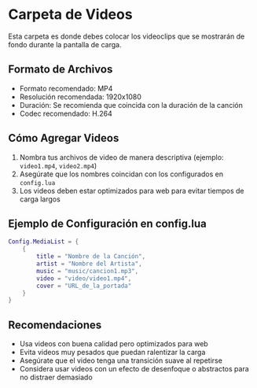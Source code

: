 # Carpeta de Videos

Esta carpeta es donde debes colocar los videoclips que se mostrarán de fondo durante la pantalla de carga.

## Formato de Archivos
- Formato recomendado: MP4
- Resolución recomendada: 1920x1080
- Duración: Se recomienda que coincida con la duración de la canción
- Codec recomendado: H.264

## Cómo Agregar Videos
1. Nombra tus archivos de video de manera descriptiva (ejemplo: `video1.mp4`, `video2.mp4`)
2. Asegúrate que los nombres coincidan con los configurados en `config.lua`
3. Los videos deben estar optimizados para web para evitar tiempos de carga largos

## Ejemplo de Configuración en config.lua
```lua
Config.MediaList = {
    {
        title = "Nombre de la Canción",
        artist = "Nombre del Artista",
        music = "music/cancion1.mp3",
        video = "video/video1.mp4",
        cover = "URL_de_la_portada"
    }
}
```

## Recomendaciones
- Usa videos con buena calidad pero optimizados para web
- Evita videos muy pesados que puedan ralentizar la carga
- Asegúrate que el video tenga una transición suave al repetirse
- Considera usar videos con un efecto de desenfoque o abstractos para no distraer demasiado
